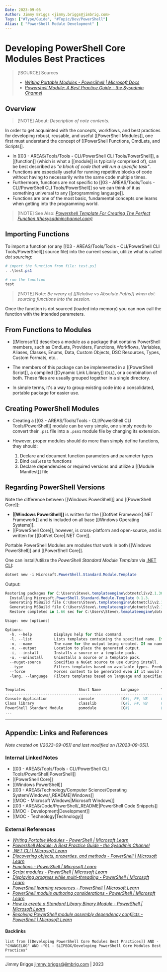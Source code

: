```yaml
---
Date: 2023-09-05
Author: Jimmy Briggs <jimmy.briggs@jimbrig.com>
Tags: ["#Type/Guide", "#Topic/Dev/PowerShell"]
Alias: [ "PowerShell Module Development" ]
---
```


# Developing PowerShell Core Modules Best Practices

> [!SOURCE] Sources
> - *[Writing Portable Modules - PowerShell | Microsoft Docs](https://docs.microsoft.com/en-us/powershell/scripting/dev-cross-plat/writing-portable-modules?view=powershell-7.2)*
>- *[Powershell Module: A Best Practice Guide - the Sysadmin Channel](https://thesysadminchannel.com/powershell-module/)*

## Overview

> [!NOTE] About: *Description of note contents.*

In order to get acquainted with the concepts, workflows, and best practices for developing robust, reusable, and useful [[PowerShell Modules]], one first must understand the concept of [[PowerShell Functions, CmdLets, and Scripts]].

- In [[03 - AREAS/Tools/Tools - CLI/PowerShell CLI Tools/PowerShell]], a [[function]] (which is what a [[module]] is typically comprised of), can be best described as *"a block of code that will run a specific task"*.
- Functions are especially useful for running repetitive blocks of code without having to necessarily write the same code multiple times.
- Furthermore, functions are not specific to [[03 - AREAS/Tools/Tools - CLI/PowerShell CLI Tools/PowerShell]] so we can think of it as something universal to any [[programming language]]. 
- Functions are one of the most basic, fundamental concepts one learns when getting into the programming world.

> [!NOTE] See Also: *[Powershell Template For Creating The Perfect Function (thesysadminchannel.com)](https://thesysadminchannel.com/powershell-template/)*

## Importing Functions

To import a function (or any [[03 - AREAS/Tools/Tools - CLI/PowerShell CLI Tools/PowerShell]] source file) into the current session, utilize what is called *dot sourcing*:

```powershell
# import the function from file: test.ps1
. .\test.ps1

# run the function
test
```

> [!NOTE] Note: *Be weary of [[Relative vs Absolute Paths]] when dot-sourcing functions into the session.*

Once the function is dot sourced (loaded into memory) you can now call the function with the intended parameters.

## From Functions to Modules

- [[Microsoft]] describes a module as a package that contains PowerShell members, such as CmdLets, Providers, Functions, Workflows, Variables, Aliases, Classes, Enums, Data, Custom Objects, DSC Resources, Types, Custom Formats, etc.. 

- The members of this package can be implemented in a [[PowerShell Script]], a compiled [[Dynamic Link Library]] (`DLL`), or a combination of both. These files are usually grouped together in a single directory.

- In simple terms, it's a way to group existing code into a consolidated, portable package for easier use.

## Creating PowerShell Modules

- Creating a [[03 - AREAS/Tools/Tools - CLI/PowerShell CLI Tools/PowerShell]] module can be very simple, one simply needs to convert their `.ps1` file into a `.psm1` module file by changing its extension.

- However, proper modules should do more than simply define functions, they should:
	1. Declare and document function parameters and parameter types
	2. Bind `cmdlet`s to functions
	3. Declare dependencies or required versions and utilize a [[Module Manifest]] file

## Regarding PowerShell Versions

Note the difference between [[Windows PowerShell]] and [[PowerShell Core]]:

- **[[Windows PowerShell]]** is written for the [[DotNet Framework|.NET Framework]] and is included on all base [[Windows Operating Systems]].
- [[PowerShell Core]], however, is cross-platform and open-source, and is written for [[DotNet Core|.NET Core]].

Portable PowerShell Modules are modules that work in both [[Windows PowerShell]] and [[PowerShell Core]].

One can install/utilize the *PowerShell Standard Module Template* via [.NET CLI](https://docs.microsoft.com/en-us/dotnet/core/tools/?tabs=netcore2x):

```powershell
dotnet new -i Microsoft.PowerShell.Standard.Module.Template
```

Output:

```powershell
Restoring packages for C:\Users\Steve\.templateengine\dotnetcli\v2.1.302\scratch\restore.csproj...
  Installing Microsoft.PowerShell.Standard.Module.Template 0.1.3.
  Generating MSBuild file C:\Users\Steve\.templateengine\dotnetcli\v2.1.302\scratch\obj\restore.csproj.nuget.g.props.
  Generating MSBuild file C:\Users\Steve\.templateengine\dotnetcli\v2.1.302\scratch\obj\restore.csproj.nuget.g.targets.
  Restore completed in 1.66 sec for C:\Users\Steve\.templateengine\dotnetcli\v2.1.302\scratch\restore.csproj.

Usage: new [options]

Options:
  -h, --help          Displays help for this command.
  -l, --list          Lists templates containing the specified name. If no name is specified, lists all templates.
  -n, --name          The name for the output being created. If no name is specified, the name of the current directory is used.
  -o, --output        Location to place the generated output.
  -i, --install       Installs a source or a template pack.
  -u, --uninstall     Uninstalls a source or a template pack.
  --nuget-source      Specifies a NuGet source to use during install.
  --type              Filters templates based on available types. Predefined values are "project", "item" or "other".
  --force             Forces content to be generated even if it would change existing files.
  -lang, --language   Filters templates based on language and specifies the language of the template to create.


Templates                        Short Name         Language          Tags
-----------------------------------------------------------------------------------------------
Console Application              console            [C#], F#, VB      Common/Console
Class library                    classlib           [C#], F#, VB      Common/Library
PowerShell Standard Module       psmodule           [C#]              Library/PowerShell/Module
...
```

***

## Appendix: Links and References

*Note created on [[2023-09-05]] and last modified on [[2023-09-05]].*

### Internal Linked Notes

- [[03 - AREAS/Tools/Tools - CLI/PowerShell CLI Tools/PowerShell|PowerShell]]
- [[PowerShell Core]]
- [[Windows PowerShell]]
- [[03 - AREAS/Technology/Computer Science/Operating System/Windows/_README|Windows]]
- [[MOC - Microsoft Windows|Microsoft Windows]]
- [[03 - AREAS/Code/PowerShell/_README|PowerShell Code Snippets]]
- [[MOC - Development|Development]]
- [[MOC - Technology|Technology]]

### External References

- *[Writing Portable Modules - PowerShell | Microsoft Learn](https://learn.microsoft.com/en-us/powershell/scripting/dev-cross-plat/writing-portable-modules?view=powershell-7.3)*
- *[Powershell Module: A Best Practice Guide - the Sysadmin Channel](https://thesysadminchannel.com/powershell-module/)*
- *[.NET CLI | Microsoft Learn](https://learn.microsoft.com/en-us/dotnet/core/tools/?tabs=netcore2x)*
- *[Discovering objects, properties, and methods - PowerShell | Microsoft Learn](https://learn.microsoft.com/en-us/powershell/scripting/learn/ps101/03-discovering-objects?view=powershell-7.3)*
- *[Functions - PowerShell | Microsoft Learn](https://learn.microsoft.com/en-us/powershell/scripting/learn/ps101/09-functions?view=powershell-7.3)*
- *[Script modules - PowerShell | Microsoft Learn](https://learn.microsoft.com/en-us/powershell/scripting/learn/ps101/10-script-modules?view=powershell-7.3)*
- *[Displaying progress while multi-threading - PowerShell | Microsoft Learn](https://learn.microsoft.com/en-us/powershell/scripting/learn/deep-dives/write-progress-across-multiple-threads?view=powershell-7.3)*
- *[PowerShell learning resources - PowerShell | Microsoft Learn](https://learn.microsoft.com/en-us/powershell/scripting/learn/more-powershell-learning?view=powershell-7.3)*
- *[PowerShell module authoring considerations - PowerShell | Microsoft Learn](https://learn.microsoft.com/en-us/powershell/scripting/dev-cross-plat/performance/module-authoring-considerations?view=powershell-7.3)*
- *[How to create a Standard Library Binary Module - PowerShell | Microsoft Learn](https://learn.microsoft.com/en-us/powershell/scripting/dev-cross-plat/create-standard-library-binary-module?view=powershell-7.3)*
- *[Resolving PowerShell module assembly dependency conflicts - PowerShell | Microsoft Learn](https://learn.microsoft.com/en-us/powershell/scripting/dev-cross-plat/resolving-dependency-conflicts?view=powershell-7.3)*

#### Backlinks

```dataview
list from [[Developing PowerShell Core Modules Best Practices]] AND -"CHANGELOG" AND -"01 - SLIPBOX/Developing PowerShell Core Modules Best Practices"
```


***

Jimmy Briggs <jimmy.briggs@jimbrig.com> | 2023

